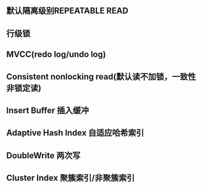 ## 默认隔离级别REPEATABLE READ

## 行级锁 

## MVCC(redo log/undo log)

## Consistent nonlocking read(默认读不加锁，一致性非锁定读)

## Insert Buffer 插入缓冲

## Adaptive Hash Index 自适应哈希索引

## DoubleWrite 两次写

## Cluster Index 聚簇索引/非聚簇索引

